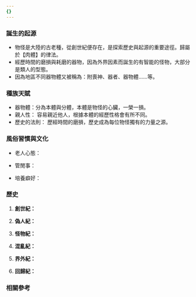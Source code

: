 ```yaml
---
{}
---
```

### 誕生的起源

- 物怪是大陸的古老種，從創世紀便存在，是探索歷史與起源的重要途徑。歸屬於【肉體】的律法。
- 經歷時間的磨損與耗磨的器物，因為外界因素而誕生的有智能的怪物，大部分是類人的型態。
- 因為地區不同器物體又被稱為：附喪神、器者、器物體……等。

### 種族天賦

- 器物體：分為本體與分體，本體是物怪的心臟，一榮一損。
- 親人性： 容易親近他人，根據本體的經歷性格會有所不同。
- 歷史的法則： 歷經時間的磨損，歷史成為每位物怪獨有的力量之源。

### 風俗習慣與文化

- 老人心態：
    
- 管閒事：
    
- 培養癖好：
    

### 歷史

1. **創世紀：**
    
2. **偽人紀：**
    
3. **怪物紀：**
    
4. **混亂紀：**
    
5. **界外紀：**
    
6. **回歸紀：**
    

### 相關參考